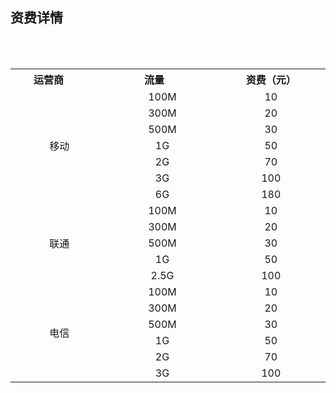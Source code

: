 ## 资费详情
<table>
    <tr>
        <th width="300px">运营商</td> 
        <th width="300px">流量</td>
	      <th width="300px">资费（元）</td> 		
   </tr>
   <tr>
        <td rowspan="7" align="center">移动</td> 
				<td align="center">100M</td>
			  <td align="center">10</td>
   </tr>
   <tr>
        <td align="center">300M</td> 
				<td align="center">20</td>
   </tr>
   <tr>
        <td align="center">500M</td> 
				<td align="center">30</td>
   </tr>
  <tr>
        <td align="center">1G</td> 
				<td align="center">50</td>
   </tr>
	<tr>
        <td align="center">2G</td> 
				<td align="center">70</td>
   </tr>
	<tr>
        <td align="center">3G</td> 
				<td align="center">100</td>
   </tr>
	<tr>
        <td align="center">6G</td> 
				<td align="center">180</td>
   </tr>
  <tr>
     <td rowspan="5" align="center">联通</td> 
				<td align="center">100M</td>
			  <td align="center">10</td>
   </tr>
   <tr>
        <td align="center">300M</td> 
				<td align="center">20</td>
   </tr>
   <tr>
        <td align="center">500M</td> 
				<td align="center">30</td>
   </tr>
  <tr>
        <td align="center">1G</td> 
				<td align="center">50</td>
   </tr>
	<tr>
        <td align="center">2.5G</td> 
				<td align="center">100</td>
   </tr>
	 <tr>
	     <td rowspan="10" align="center">电信</td> 
        <td align="center">100M</td> 
				<td align="center">10</td>
   </tr>
   <tr>
        <td align="center">300M</td> 
				<td align="center">20</td>
   </tr>
  <tr>
        <td align="center">500M</td> 
				<td align="center">30</td>
   </tr>
	<tr>
        <td align="center">1G</td> 
				<td align="center">50</td>
   </tr>
	<tr>
        <td align="center">2G</td> 
				<td align="center">70</td>
   </tr>
	<tr>
        <td align="center">3G</td> 
				<td align="center">100</td>
   </tr>
</table>
